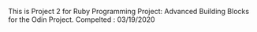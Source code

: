 This is Project 2 for Ruby Programming Project: Advanced Building Blocks for the
Odin Project. Compelted : 03/19/2020